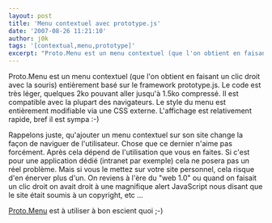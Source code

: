 ```yaml
---
layout: post
title: 'Menu contextuel avec prototype.js'
date: '2007-08-26 11:21:10'
author: j0k
tags: '[contextual,menu,prototype]'
excerpt: "Proto.Menu est un menu contextuel (que l'on obtient en faisant un clic droit avec la souris) entièrement basé sur le framework prototype.js.     \nLe code est très léger, quelques 2ko pouvant aller jusqu'à 1.5ko compressé. Il est compatible avec la plupart des navigateurs.   Le style du menu est entièrement modifiable via une CSS externe. L'affichage est      …"
---
```


Proto.Menu est un menu contextuel (que l'on obtient en faisant un clic droit avec la souris) entièrement basé sur le framework prototype.js.
Le code est très léger, quelques 2ko pouvant aller jusqu'à 1.5ko compressé. Il est compatible avec la plupart des navigateurs.   Le style du menu est entièrement modifiable via une CSS externe. L'affichage est relativement rapide, bref il est sympa :-)

Rappelons juste, qu'ajouter un menu contextuel sur son site change la façon de naviguer de l'utilisateur. Chose que ce dernier n'aime pas forcément. Après cela dépend de l'utilisation que vous en faites. Si c'est pour une application dédié (intranet par exemple) cela ne posera pas un réel problème. Mais si vous le mettez sur votre site personnel, cela risque d'en énerver plus d'un. On reviens à l'ère du "web 1.0" ou quand on faisait un clic droit on avait droit à une magnifique alert JavaScript nous disant que le site était soumis à un copyright, etc ...

[Proto.Menu](http://yura.thinkweb2.com/scripting/contextMenu/) est à utiliser à bon escient quoi ;-)
